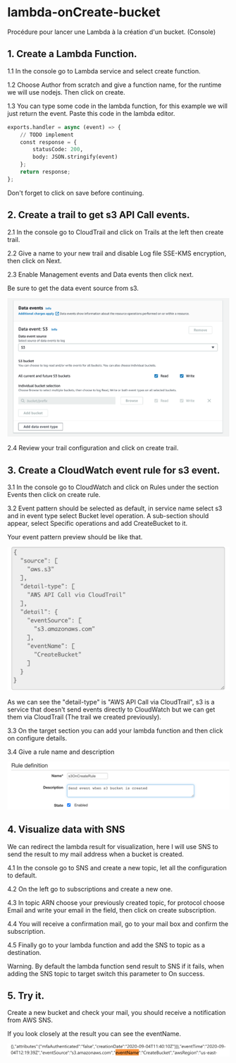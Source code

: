 # lambda-onCreate-bucket
Procédure pour lancer une Lambda à la création d'un bucket. (Console)

## 1. Create a Lambda Function.

1.1 In the console go to Lambda service and select create function.

1.2 Choose Author from scratch and give a function name, for the runtime we will use nodejs. Then click on create.

1.3 You can type some code in the lambda function, for this example we will just return the event. Paste this code in the lambda editor.

```python
exports.handler = async (event) => {
    // TODO implement
    const response = {
        statusCode: 200,
        body: JSON.stringify(event)
    };
    return response;
};
```

Don't forget to click on save before continuing.

## 2. Create a trail to get s3 API Call events.

2.1 In the console go to CloudTrail and click on Trails at the left then create trail.

2.2 Give a name to your new trail and disable Log file SSE-KMS encryption, then click on Next.

2.3 Enable Management events and Data events then click next. 

Be sure to get the data event source from s3.

![diagram](s3dataevent.png)

2.4 Review your trail configuration and click on create trail.

## 3. Create a CloudWatch event rule for s3 event.

3.1 In the console go to CloudWatch and click on Rules under the section Events then click on create rule.

3.2 Event pattern should be selected as default, in service name select s3 and in event type select Bucket level operation. A sub-section should appear, select Specific operations and add CreateBucket to it.

Your event pattern preview should be like that.

![diagram](eventpattern.png)

As we can see the "detail-type" is "AWS API Call via CloudTrail", s3 is a service that doesn't send events directly to CloudWatch but we can get them via CloudTrail (The trail we created previously).

3.3 On the target section you can add your lambda function and then click on configure details.

3.4 Give a rule name and description 

![diagram](rule.png)

## 4. Visualize data with SNS

We can redirect the lambda result for visualization, here I will use SNS to send the result to my mail address when a bucket is created.

4.1 In the console go to SNS and create a new topic, let all the configuration to default.

4.2 On the left go to subscriptions and create a new one.

4.3 In topic ARN choose your previously created topic, for protocol choose Email and write your email in the field, then click on create subscription.

4.4 You will receive a confirmation mail, go to your mail box and confirm the subscription.

4.5 Finally go to your lambda function and add the SNS to topic as a destination.

Warning. By default the lambda function send result to SNS if it fails, when adding the SNS topic to target switch this parameter to On success.

## 5. Try it.

Create a new bucket and check your mail, you should receive a notification from AWS SNS.

If you look closely at the result you can see the eventName.

![diagram](result.png)









